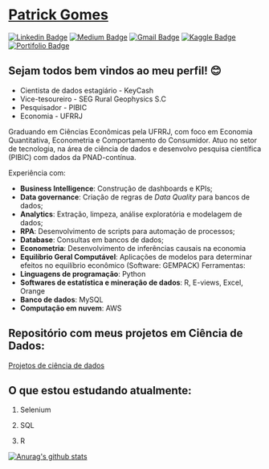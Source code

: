  # <div class="LI-profile-badge"  data-version="v1" data-size="medium" data-locale="pt_BR" data-type="horizontal" data-theme="dark" data-vanity="patotricks15"><a class="LI-simple-link" href='https://github.com/Patotricks15/Ciencia-de-dados-projetos/blob/master/Curr%C3%ADculo%20Patrick%20Gomes.pdf'>Patrick Gomes</a></div>
[![Linkedin Badge](https://img.shields.io/badge/-LinkedIn-blue?style=flat-square&logo=Linkedin&logoColor=white&link=https://www.linkedin.com/in/patrick-gomes-2432751a3/)](https://www.linkedin.com/in/patrick-gomes-2432751a3/) [![Medium Badge](https://img.shields.io/badge/-Medium-black?style=flat-square&logo=Medium&logoColor=white&link=https://medium.com/@patotricks15)](https://medium.com/@patotricks15) [![Gmail Badge](https://img.shields.io/badge/-Gmail-red?style=flat-square&logo=Gmail&logoColor=white&link=patrickufrrj@gmail.com)](patrickufrrj@gmail.com) [![Kaggle Badge](https://img.shields.io/badge/-kaggle-blue?style=flat-square&logo=kaggle&logoColor=white&link=https://www.kaggle.com/patrickgomes)](https://www.kaggle.com/patrickgomes) [![Portifolio Badge](https://img.shields.io/badge/-Portfolio-green?style=flat-square&logo=Portfolio&logoColor=white&link=https://patotricks15.github.io/Patotricks15/)](https://patotricks15.github.io/Patotricks15/)

## Sejam todos bem vindos ao meu perfil! 😊

* Cientista de dados estagiário - KeyCash
* Vice-tesoureiro - SEG Rural Geophysics S.C
* Pesquisador - PIBIC
* Economia - UFRRJ

Graduando em Ciências Econômicas pela UFRRJ, com foco em Economia Quantitativa, Econometria e Comportamento do Consumidor. Atuo no setor de tecnologia, na área de ciência de dados e desenvolvo pesquisa científica (PIBIC) com dados da PNAD-contínua.

Experiência com:
- **Business Intelligence**: Construção de dashboards e KPIs;
- **Data governance**: Criação de regras de *Data Quality* para bancos de dados;
- **Analytics**: Extração, limpeza, análise exploratória e modelagem de dados;
- **RPA**: Desenvolvimento de scripts para automação de processos;
- **Database**: Consultas em bancos de dados;
- **Econometria**: Desenvolvimento de inferências causais na economia
- **Equilíbrio Geral Computável**: Aplicações de modelos para determinar efeitos no equilíbrio econômico (Software: GEMPACK)
Ferramentas:
- **Linguagens de programação**: Python
- **Softwares de estatística e mineração de dados**: R, E-views, Excel, Orange
- **Banco de dados**: MySQL
- **Computação em nuvem**: AWS

## Repositório com meus projetos em Ciência de Dados:

[Projetos de ciência de dados](https://github.com/Patotricks15/Ciencia-de-dados-projetos)


## O que estou estudando atualmente:

1. Selenium

2. SQL

3. R


[![Anurag's github stats](https://github-readme-stats.vercel.app/api?username=patotricks15)](https://github.com/anuraghazra/github-readme-stats)
